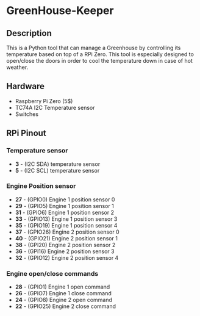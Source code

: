 # GreenHouse-Keeper

## Description

This is a Python tool that can manage a Greenhouse by controlling its temperature based on top of a RPi Zero. This tool is especially designed to open/close the doors in order to cool the temperature down in case of hot weather. 

## Hardware

* Raspberry Pi Zero (5$)
* TC74A I2C Temperature sensor
* Switches

## RPi Pinout

### Temperature sensor
* **3** - (I2C SDA) temperature sensor
* **5** - (I2C SCL) temperature sensor

### Engine Position sensor
* **27** - (GPIO0) Engine 1 position sensor 0
* **29** - (GPIO5) Engine 1 position sensor 1
* **31** - (GPIO6) Engine 1 position sensor 2
* **33** - (GPIO13) Engine 1 position sensor 3
* **35** - (GPIO19) Engine 1 position sensor 4
* **37** - (GPIO26) Engine 2 position sensor 0
* **40** - (GPIO21) Engine 2 position sensor 1
* **38** - (GPI20) Engine 2 position sensor 2
* **36** - (GPI16) Engine 2 position sensor 3
* **32** - (GPIO12) Engine 2 position sensor 4

### Engine open/close commands
* **28** - (GPIO1) Engine 1 open command
* **26** - (GPIO7) Engine 1 close command
* **24** - (GPIO8) Engine 2 open command
* **22** - (GPIO25) Engine 2 close command
